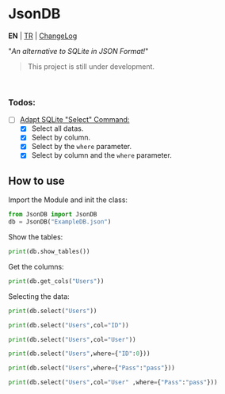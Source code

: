 # JsonDB

**EN** | [TR](README-TR.md) | [ChangeLog](CHANGELOG.md)

"*An alternative to SQLite in JSON Format!*"

> This project is still under development.

<br />

### Todos:
- [ ] [Adapt SQLite "Select" Command:](https://www.sqlite.org/images/syntax/select-stmt.gif)
  - [x] Select all datas.
  - [x] Select by column.
  - [x] Select by the `where` parameter.
  - [x] Select by column and the `where` parameter.

## How to use
Import the Module and init the class:
```Python
from JsonDB import JsonDB
db = JsonDB("ExampleDB.json")
```
Show the tables:
```Python
print(db.show_tables())
```
Get the columns:
```Python
print(db.get_cols("Users"))
```
Selecting the data:
```Python
print(db.select("Users"))

print(db.select("Users",col="ID"))

print(db.select("Users",col="User"))

print(db.select("Users",where={"ID":0}))

print(db.select("Users",where={"Pass":"pass"}))

print(db.select("Users",col="User" ,where={"Pass":"pass"}))
```
